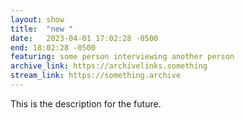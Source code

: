 ```yaml
---
layout: show
title:  "new "
date:   2023-04-01 17:02:28 -0500
end: 18:02:28 -0500
featuring: some person interviewing another person
archive_link: https://archivelinks.something
stream_link: https://something.archive
---
```

This is the description for the future.